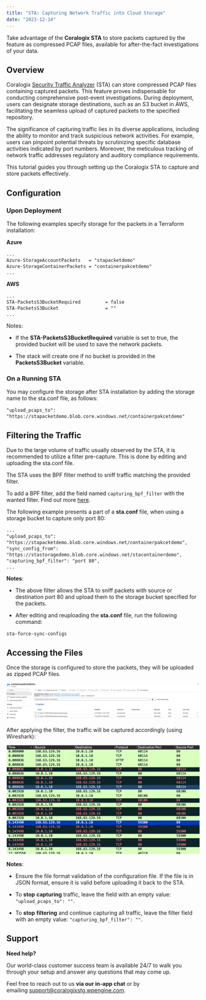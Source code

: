 ```yaml
---
title: "STA: Capturing Network Traffic into Cloud Storage"
date: "2023-12-14"
---
```


Take advantage of the **Coralogix STA** to store packets captured by the feature as compressed PCAP files, available for after-the-fact investigations of your data.

## Overview

Coralogix [Security Traffic Analyzer](https://coralogixstg.wpengine.com/docs/coralogix-sta-virtual-tap/) (STA) can store compressed PCAP files containing captured packets. This feature proves indispensable for conducting comprehensive post-event investigations. During deployment, users can designate storage destinations, such as an S3 bucket in AWS, facilitating the seamless upload of captured packets to the specified repository.

The significance of capturing traffic lies in its diverse applications, including the ability to monitor and track suspicious network activities. For example, users can pinpoint potential threats by scrutinizing specific database activities indicated by port numbers. Moreover, the meticulous tracking of network traffic addresses regulatory and auditory compliance requirements.

This tutorial guides you through setting up the Coralogix STA to capture and store packets effectively.

## Configuration

### Upon Deployment

The following examples specify storage for the packets in a Terraform installation:

**Azure**

```
...
Azure-StorageAccountPackets   = "stapacketdemo"
Azure-StorageContainerPackets = "containerpakcetdemo"
...
```

**AWS**

```
...
STA-PacketsS3BucketRequired         = false
STA-PacketsS3Bucket                 = ""
...
```

Notes:

- If the **STA-PacketsS3BucketRequired** variable is set to true, the provided bucket will be used to save the network packets.

- The stack will create one if no bucket is provided in the **PacketsS3Bucket** variable.

### On a Running STA

You may configure the storage after STA installation by adding the storage name to the sta.conf file, as follows:

```
"upload_pcaps_to": "https://stapacketdemo.blob.core.windows.net/containerpakcetdemo"
```

## Filtering the Traffic

Due to the large volume of traffic usually observed by the STA, it is recommended to utilize a filter pre-capture. This is done by editing and uploading the sta.conf file.

The STA uses the BPF filter method to sniff traffic matching the provided filter.

To add a BPF filter, add the field named `capturing_bpf_filter` with the wanted filter. Find out more [here](https://biot.com/capstats/bpf.html).

The following example presents a part of a **sta.conf** file, when using a storage bucket to capture only port 80:

```
...
"upload_pcaps_to": "https://stapacketdemo.blob.core.windows.net/containerpakcetdemo",
"sync_config_from": "https://stastoragedemo.blob.core.windows.net/stacontainerdemo",
"capturing_bpf_filter": "port 80",
...
```

**Notes**:

- The above filter allows the STA to sniff packets with source or destination port 80 and upload them to the storage bucket specified for the packets.

- After editing and reuploading the **sta.conf** file, run the following command:

```
sta-force-sync-configs
```

## Accessing the Files

Once the storage is configured to store the packets, they will be uploaded as zipped PCAP files.

![](images/Screenshot-2023-12-10-at-16.24.11.png)

After applying the filter, the traffic will be captured accordingly (using Wireshark):

![](images/Screenshot-2023-12-10-at-16.38.05.png)

**Notes**:

- Ensure the file format validation of the configuration file. If the file is in JSON format, ensure it is valid before uploading it back to the STA.

- To **stop** **capturing** traffic, leave the field with an empty value: `"upload_pcaps_to": ""`.

- To **stop** **filtering** and continue capturing all traffic, leave the filter field with an empty value: `"capturing_bpf_filter": ""`.

## Support

**Need help?**

Our world-class customer success team is available 24/7 to walk you through your setup and answer any questions that may come up.

Feel free to reach out to us **via our in-app chat** or by emailing [support@coralogixstg.wpengine.com](mailto:support@coralogixstg.wpengine.com).
